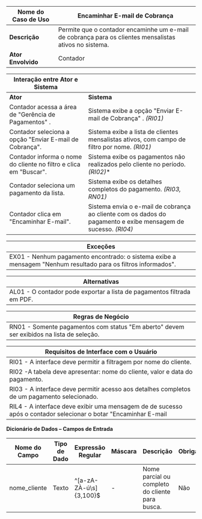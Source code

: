 | **Nome do Caso de Uso**       | Encaminhar E-mail de Cobrança |
|------------------------------|-----------------------------------|
| **Descrição**                | Permite que o contador encaminhe um e-mail de cobrança para os clientes mensalistas ativos no sistema. |
| **Ator Envolvido**           | Contador |

| **Interação entre Ator e Sistema**       |                                                    |
|------------------------------------------|----------------------------------------------------|
| **Ator**                                 | **Sistema**                                        |
| Contador acessa a área de "Gerência de Pagamentos"  . | Sistema exibe a opção "Enviar E-mail de Cobrança" . *(RI01)* |
| Contador seleciona a opção "Enviar E-mail de Cobrança". | Sistema exibe a lista de clientes mensalistas ativos, com campo de filtro por nome. *(RI01)* |
| Contador informa o nome do cliente no filtro e clica em "Buscar". | Sistema exibe os pagamentos não realizados pelo cliente no período. *(RI02)** |
| Contador seleciona um pagamento da lista. | Sistema exibe os detalhes completos do pagamento. *(RI03, RN01)* |
| Contador clica em "Encaminhar E-mail". | Sistema envia o e-mail de cobrança ao cliente com os dados do pagamento e exibe mensagem de sucesso. *(RI04)*  |


| **Exceções** |
|-------------|
| EX01 - Nenhum pagamento encontrado: o sistema exibe a mensagem "Nenhum resultado para os filtros informados". 

| **Alternativas** |
|------------------|
| AL01 - O contador pode exportar a lista de pagamentos filtrada em PDF. |

| **Regras de Negócio** |
|-----------------------|
| RN01 - Somente pagamentos com status "Em aberto" devem ser exibidos na lista de seleção. |

| **Requisitos de Interface com o Usuário** |
|-------------------------------------------|
| RI01 - A interface deve permitir a filtragem por nome do cliente. |
| RI02 -A tabela deve apresentar: nome do cliente, valor e data do pagamento. |
| RI03 - A interface deve permitir acesso aos detalhes completos de um pagamento selecionado. |
| RIL4 - A interface deve exibir uma mensagem de de sucesso após o contador selecionar o botar "Encaminhar E-mail |

**Dicionário de Dados – Campos de Entrada**

| Nome do Campo    | Tipo de Dado | Expressão Regular            | Máscara       | Descrição                                                | Obrigatório | Único | Default |
|------------------|--------------|-------------------------------|----------------|----------------------------------------------------------|-------------|-------|---------|
| nome_cliente     | Texto        | ^[a-zA-ZÀ-ú\s]{3,100}$        | -              | Nome parcial ou completo do cliente para busca.         | Não         | Não   | -       |

